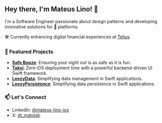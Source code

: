 ## Hey there, I'm Mateus Lino! 👋

I'm a Software Engineer passionate about design patterns and developing innovative solutions for  platforms.

🛠 Currently enhancing digital financial experiences at [Tellus](https://www.tellusapp.com).

### 🌟 Featured Projects

- **[Safe Booze](https://apps.apple.com/br/app/safe-booze/id6464216547)**: Ensuring your night out is as safe as it is fun.
- **[Taksi](https://github.com/taksi-br/taksi-swift)**: Zero iOS deployment time with a powerful backend-driven UI Swift framework.
- **[LeezyData](https://github.com/matolah/LeezyData)**: Simplifying data management in Swift applications.
- **[LeezyPersistence](https://github.com/matolah/LeezyPersistence)**: Simplifying data persistence in Swift applications.

### 📫 Let's Connect

- LinkedIn: [@mateus-lino-ios](https://www.linkedin.com/in/mateus-lino-ios/)
- X: [@_matolah](https://twitter.com/_matolah)
